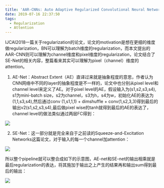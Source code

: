 ```yaml
---
title: 'AAR-CNNs: Auto Adaptive Regularized Convolutional Neural Networks'
date: 2019-07-16 22:37:50
tags:
  - Regularization
  - Attention
---
```


IJCAI2018一篇关于regularization的论文，论文的motivation是想在更细的维度做regularization，BN可以理解为batch维度的regularization，而本文提出的AAR-CNN则可以理解为channel维度和pixel维度的regularization，论文结合了SE-Net的相关内容，整篇看来其实可以理解为pixel（channel）维度的attention。

1. AE-Net：Abstract Extent（AE）直译过来就是抽象程度的意思，作者认为CNN网络中不同的layer的抽象程度是不一样的，论文中也分别从pixel level和channel level来定义了AE。对于pixel level的AE，假设输入为(s1,s2,s3,s4), s1为mini-batch size，s2为channel，s3为h，s4为w，初始化AE的表达为(1,1,s3,s4),然后通过conv (1,s1,1,1) + dimshuffle + conv(1,s2,3,3)得到最后的输出v2(s1,s2,s3,s4),最后做pixel wise的tanh就得到最后的AE的表达了，channel level的做法类似通过两层FC得到：

 ![](AAR-CNNs-Auto-Adaptive-Regularized-Convolutional-Neural-Networks-thumbnail_image002.png)

2. SE-Net：这一部分就是完全来自于之前读的Squeeze-and-Excitation Networks这篇论文，对于输入的每一个channel加attention：

  ![](AAR-CNNs-Auto-Adaptive-Regularized-Convolutional-Neural-Networks-thumbnail_image003.png)

所以整个pipeline就可以整合成如下的示意图，AE-net和SE-net的输出相乘就是最后regularization的表达，将其施加于输出之上产生的结果再和输出sum得到最后的输出：

![](AAR-CNNs-Auto-Adaptive-Regularized-Convolutional-Neural-Networks-thumbnail_image004.png)
